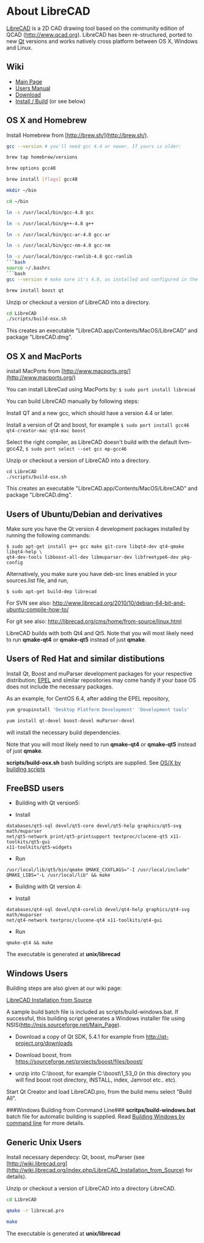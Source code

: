 About LibreCAD
==============

[LibreCAD](http://www.librecad.org) is a 2D CAD drawing tool based on the community edition of QCAD (http://www.qcad.org).
LibreCAD has been re-structured, ported to new [Qt](http://qt-project.org) versions and works natively cross platform between OS X, Windows and Linux.

Wiki
--------------------

* [Main Page](http://wiki.librecad.org/index.php/Main_Page)
* [Users Manual](http://wiki.librecad.org/index.php/LibreCAD_users_Manual)
* [Download](http://wiki.librecad.org/index.php/Download)
* [Install / Build](http://wiki.librecad.org/index.php/LibreCAD_Installation_from_Source) (or see below)

OS X and Homebrew
----------

Install Homebrew from [http://brew.sh/](http://brew.sh/).

```bash
gcc --version # you'll need gcc 4.4 or newer. If yours is older:
```

```bash
brew tap homebrew/versions
```

```bash
brew options gcc48
```

```bash
brew install [flags] gcc48
```

```bash
mkdir ~/bin
```

```bash
cd ~/bin
```

```bash
ln -s /usr/local/bin/gcc-4.8 gcc
```

```bash
ln -s /usr/local/bin/g++-4.8 g++
```

```bash
ln -s /usr/local/bin/gcc-ar-4.8 gcc-ar
```

```bash
ln -s /usr/local/bin/gcc-nm-4.8 gcc-nm
```

```bash
ln -s /usr/local/bin/gcc-ranlib-4.8 gcc-ranlib
```bash
source ~/.bashrc
```bash
gcc --version # make sure it's 4.8, as installed and configured in the previous step. if it's not, ~/bin might not be on your path
```

```bash
brew install boost qt
```

Unzip or checkout a version of LibreCAD into a directory.
```bash
cd LibreCAD
./scripts/build-osx.sh
```

This creates an executable "LibreCAD.app/Contents/MacOS/LibreCAD" and package "LibreCAD.dmg".

OS X and MacPorts
------------------------

install MacPorts from [http://www.macports.org/](http://www.macports.org/)

You can install LibreCad using MacPorts by:
`$ sudo port install librecad`

You can build LibreCAD manually by following steps:

Install QT and a new gcc, which should have a version 4.4 or later.

Install a version of Qt and boost, for example
`$ sudo port install gcc46 qt4-creator-mac qt4-mac boost`

Select the right compiler, as LibreCAD doesn't build with the default llvm-gcc42,
`$ sudo port select --set gcc mp-gcc46`

Unzip or checkout a version of LibreCAD into a directory.

```
cd LibreCAD
./scripts/build-osx.sh
```

This creates an executable "LibreCAD.app/Contents/MacOS/LibreCAD" and package "LibreCAD.dmg".

Users of Ubuntu/Debian and derivatives
--------------------------------------

Make sure you have the Qt version 4 development packages installed by
running the following commands:

```
$ sudo apt-get install g++ gcc make git-core libqt4-dev qt4-qmake libqt4-help \
qt4-dev-tools libboost-all-dev libmuparser-dev libfreetype6-dev pkg-config
```

Alternatively, you make sure you have deb-src lines enabled in your sources.list file, and run,

```
$ sudo apt-get build-dep librecad
```

For SVN see also: 
http://www.librecad.org/2010/10/debian-64-bit-and-ubuntu-compile-how-to/

For git see also:
http://librecad.org/cms/home/from-source/linux.html

LibreCAD builds with both Qt4 and Qt5. Note that you will most likely need to run __qmake-qt4__ or __qmake-qt5__ instead of just __qmake__.

Users of Red Hat and similar distibutions
-----------------------------------------

Install Qt, Boost and muParser development packages for your respective distribution;
[EPEL](https://fedoraproject.org/wiki/EPEL) and similar repositories may come handy if
your base OS does not include the necessary packages.

As an example, for CentOS 6.4, after adding the EPEL repository,

```bash
yum groupinstall 'Desktop Platform Development' 'Development tools'
```

```bash
yum install qt-devel boost-devel muParser-devel
```

will install the necessary build dependencies.

Note that you will most likely need to run __qmake-qt4__ or __qmake-qt5__ instead of just __qmake__.

__scripts/build-osx.sh__ bash building scripts are supplied. See [OS/X by building scripts](http://wiki.librecad.org/index.php/LibreCAD_Installation_from_Source#By_the_building_script)

FreeBSD users
-------------

* Building with Qt version5:
- Install
```
databases/qt5-sql devel/qt5-core devel/qt5-help graphics/qt5-svg math/muparser
net/qt5-network print/qt5-printsupport textproc/clucene-qt5 x11-toolkits/qt5-gui
x11-toolkits/qt5-widgets
```
- Run
```
/usr/local/lib/qt5/bin/qmake QMAKE_CXXFLAGS="-I /usr/local/include" QMAKE_LIBS="-L /usr/local/lib" && make
```

* Building with Qt version 4:
- Install
```
databases/qt4-sql devel/qt4-corelib devel/qt4-help graphics/qt4-svg math/muparser
net/qt4-network textproc/clucene-qt4 x11-toolkits/qt4-gui
```
- Run
```
qmake-qt4 && make
```

The executable is generated at __unix/librecad__

Windows Users
-------------

Building steps are also given at our wiki page:

[LibreCAD Installation from Source](http://wiki.librecad.org/index.php/LibreCAD_Installation_from_Source)

A sample build batch file is included as scripts/build-windows.bat. If successful, this building script generates a Windows installer file using NSIS(http://nsis.sourceforge.net/Main_Page). 

- Download a copy of Qt SDK,  5.4.1 for example from http://qt-project.org/downloads 

- Download boost, from https://sourceforge.net/projects/boost/files/boost/
- unzip into C:\boost\, for example C:\boost\1_53_0 (in this directory you will find boost root directory, INSTALL, index, Jamroot etc.. etc).

Start Qt Creator and load LibreCAD.pro, from the build menu select "Build All".

###Windows Building from Command Line###
__scritps/build-windows.bat__ batch file for automatic building is supplied. Read [Building Windows by command line](http://wiki.librecad.org/index.php/LibreCAD_Installation_from_Source#Building_Windows_by_command_line) for more details.

Generic Unix Users
------------------

Install necessary dependecy: Qt, boost, muParser (see [http://wiki.librecad.org](http://wiki.librecad.org/index.php/LibreCAD_Installation_from_Source) for details).

Unzip or checkout a version of LibreCAD into a directory LibreCAD.

```bash
cd LibreCAD
```

```bash
qmake -r librecad.pro
```

```bash
make
```

The executable is generated at __unix/librecad__

